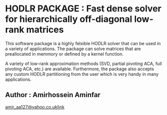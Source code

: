 HODLR PACKAGE : Fast dense solver for hierarchically off-diagonal low-rank matrices  
=====================================

This software package is a highly felxible HODLR solver that can be used in a variety of applications. The package can solve matrices that are preallocated in memmory or defined by a kernel function. 

A variety of low-rank approximation methods (SVD, partial pivoting ACA, full pivoting ACA, etc.) are available. Furthermore, the package also accepts any custom HODLR partitioning from the user which is very handy in many applications.

Author : Amirhossein Aminfar 
----------------------------
amir_aa127@yahoo.co.uk[link](amir_aa127@yahoo.co.uk)